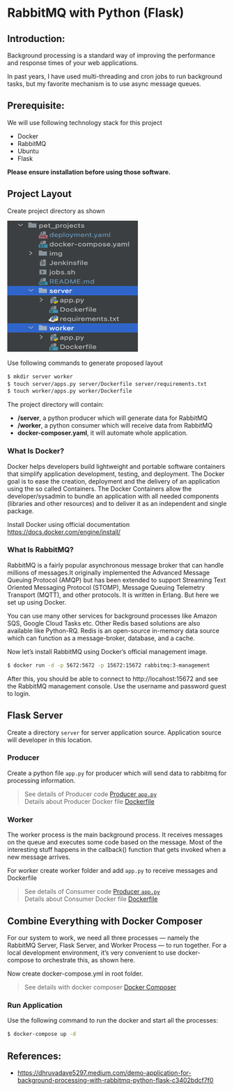 # RabbitMQ with Python (Flask)

## Introduction:
Background processing is a standard way of improving the performance and response times of your web applications.

In past years, I have used multi-threading and cron jobs to run background tasks, but my favorite mechanism is to use async message queues.

## Prerequisite:
We will use following technology stack for this project
* Docker
* RabbitMQ
* Ubuntu
* Flask

**Please ensure installation before using those software.**
## Project Layout

Create project directory as shown

<img src="img/project_structure.png" height="300" width="300">

Use following commands to generate proposed layout
```bash
$ mkdir server worker
$ touch server/apps.py server/Dockerfile server/requirements.txt
$ touch worker/apps.py worker/Dockerfile
```
The project directory will contain:
* **/server**, a python producer which will generate data for RabbitMQ 
* **/worker**, a python consumer which will receive data from RabbitMQ
* **docker-composer.yaml**, it will automate whole application.

### What Is Docker?

Docker helps developers build lightweight and portable software containers that simplify application development, testing, and deployment. The Docker goal is to ease the creation, deployment and the delivery of an application using the so called Containers. The Docker Containers allow the developer/sysadmin to bundle an application with all needed components (libraries and other resources) and to deliver it as an independent and single package.

Install Docker using official documentation https://docs.docker.com/engine/install/
 
### What Is RabbitMQ?
RabbitMQ is a fairly popular asynchronous message broker that can handle millions of messages.It originally implemented the Advanced Message Queuing Protocol (AMQP) but has been extended to support Streaming Text Oriented Messaging Protocol (STOMP), Message Queuing Telemetry Transport (MQTT), and other protocols. It is written in Erlang. But here we set up using Docker.

You can use many other services for background processes like Amazon SQS, Google Cloud Tasks etc. Other Redis based solutions are also available like Python-RQ. Redis is an open-source in-memory data source which can function as a message-broker, database, and a cache.

Now let’s install RabbitMQ using Docker’s official management image.

```bash
$ docker run -d -p 5672:5672 -p 15672:15672 rabbitmq:3-management
```
After this, you should be able to connect to http://locahost:15672 and see the RabbitMQ management console. Use the username and password guest to login.


## Flask Server
Create a directory `server` for server application source. Application source will developer in this location.

### Producer
Create a python file `app.py` for producer which will send data to rabbitmq for processing information.
> See details of Producer code [Producer `app.py`](server/app.py)  
> Details about Producer Docker file [Dockerfile](server/Dockerfile)

### Worker

The worker process is the main background process. It receives messages on the queue and executes some code based on the message. Most of the interesting stuff happens in the callback() function that gets invoked when a new message arrives.

For worker create worker folder and add `app.py` to receive messages and Dockerfile

> See details of Consumer code [Producer `app.py`](worker/app.py)  
> Details about Consumer Docker file [Dockerfile](worker/Dockerfile)

## Combine Everything with Docker Composer

For our system to work, we need all three processes — namely the RabbitMQ Server, Flask Server, and Worker Process — to run together. For a local development environment, it’s very convenient to use docker-compose to orchestrate this, as shown here.

Now create docker-compose.yml in root folder.

> See details with docker composer [Docker Composer](docker-compose.yaml)




### Run Application

Use the following command to run the docker and start all the processes:

```bash
$ docker-compose up -d
```

## References:
* https://dhruvadave5297.medium.com/demo-application-for-background-processing-with-rabbitmq-python-flask-c3402bdcf7f0


